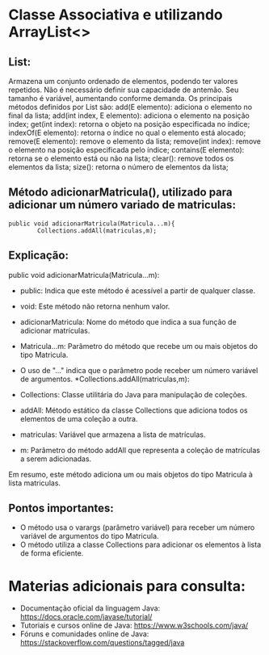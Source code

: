 # Classe Associativa e utilizando ArrayList<>

## List:

Armazena um conjunto ordenado de elementos, podendo ter valores repetidos. Não é necessário definir sua capacidade de antemão. Seu tamanho é variável, aumentando conforme demanda.
Os principais métodos definidos por List são:
add(E elemento): adiciona o elemento no final da lista;
add(int index, E elemento): adiciona o elemento na posição index;
get(int index): retorna o objeto na posição especificada no índice;
indexOf(E elemento): retorna o índice no qual o elemento está alocado;
remove(E elemento): remove o elemento da lista;
remove(int index): remove o elemento na posição especificada pelo índice;
contains(E elemento): retorna se o elemento está ou não na lista;
clear(): remove todos os elementos da lista;
size(): retorna o número de elementos da lista;

## Método adicionarMatricula(), utilizado para adicionar um número variado de matriculas:

````
public void adicionarMatricula(Matricula...m){
        Collections.addAll(matriculas,m);
````
## Explicação:

public void adicionarMatricula(Matricula...m):

* public: Indica que este método é acessível a partir de qualquer classe.
* void: Este método não retorna nenhum valor.
* adicionarMatricula: Nome do método que indica a sua função de adicionar matrículas.
* Matricula...m: Parâmetro do método que recebe um ou mais objetos do tipo Matricula.
* O uso de "..." indica que o parâmetro pode receber um número variável de argumentos.
*Collections.addAll(matriculas,m):

* Collections: Classe utilitária do Java para manipulação de coleções.
* addAll: Método estático da classe Collections que adiciona todos os elementos de uma coleção a outra.
* matriculas: Variável que armazena a lista de matrículas.
* m: Parâmetro do método addAll que representa a coleção de matrículas a serem adicionadas.
  
Em resumo, este método adiciona um ou mais objetos do tipo Matricula à lista matriculas.

## Pontos importantes:

* O método usa o varargs (parâmetro variável) para receber um número variável de argumentos do tipo Matricula.
* O método utiliza a classe Collections para adicionar os elementos à lista de forma eficiente.

# Materias adicionais para consulta:
* Documentação oficial da linguagem Java: https://docs.oracle.com/javase/tutorial/
* Tutoriais e cursos online de Java: https://www.w3schools.com/java/
* Fóruns e comunidades online de Java: https://stackoverflow.com/questions/tagged/java
